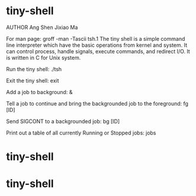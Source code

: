 # tiny-shell

AUTHOR
Ang Shen<asi031>  Jixiao Ma<jmq856>


For man page: groff -man -Tascii tsh.1
The tiny shell is a simple command line interpreter which have the basic operations from kernel and system. It can control process, handle signals, execute commands, and redirect I/O. It is written in C for Unix system.  

Run the tiny shell:   ./tsh

Exit the tiny shell:  exit	

Add a job to background:    &

Tell a job to continue and bring the backgrounded job to the foreground:  fg [ID] 

Send SIGCONT to a backgrounded job:  bg [ID]

Print out a table of all currently Running or Stopped jobs: jobs 

# tiny-shell
# tiny-shell
